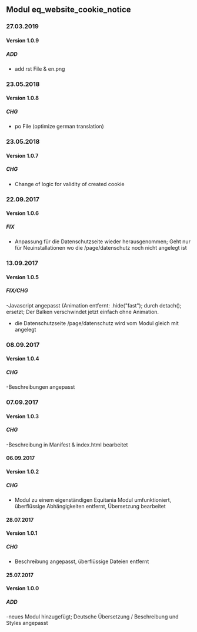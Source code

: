 ## Modul eq_website_cookie_notice

### 27.03.2019
#### Version 1.0.9
##### ADD
- add rst File & en.png 

### 23.05.2018
#### Version 1.0.8
##### CHG
- po File (optimize german translation)

### 23.05.2018
#### Version 1.0.7
##### CHG
- Change of logic for validity of created cookie

### 22.09.2017
#### Version 1.0.6
##### FIX
- Anpassung für die Datenschutzseite wieder herausgenommen; Geht nur für Neuinstallationen wo die /page/datenschutz noch nicht angelegt ist

### 13.09.2017
#### Version 1.0.5
##### FIX/CHG
-Javascript angepasst (Animation entfernt: .hide("fast"); durch detach(); ersetzt; Der Balken verschwindet jetzt einfach ohne Animation.
- die Datenschutzseite /page/datenschutz wird vom Modul gleich mit angelegt

### 08.09.2017
#### Version 1.0.4
##### CHG
-Beschreibungen angepasst

### 07.09.2017
#### Version 1.0.3
##### CHG
-Beschreibung in Manifest & index.html bearbeitet

#### 06.09.2017
#### Version 1.0.2
##### CHG
- Modul zu einem eigenständigen Equitania Modul umfunktioniert, überflüssige Abhängigkeiten entfernt, Übersetzung bearbeitet

#### 28.07.2017
#### Version 1.0.1
##### CHG
- Beschreibung angepasst, überflüssige Dateien entfernt

#### 25.07.2017
#### Version 1.0.0
##### ADD
-neues Modul hinzugefügt; Deutsche Übersetzung / Beschreibung und Styles angepasst